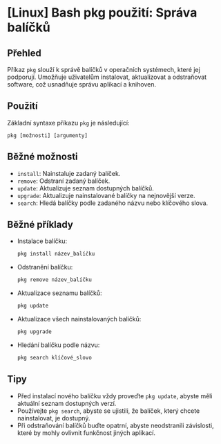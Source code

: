 # [Linux] Bash pkg použití: Správa balíčků

## Přehled
Příkaz `pkg` slouží k správě balíčků v operačních systémech, které jej podporují. Umožňuje uživatelům instalovat, aktualizovat a odstraňovat software, což usnadňuje správu aplikací a knihoven.

## Použití
Základní syntaxe příkazu `pkg` je následující:

```
pkg [možnosti] [argumenty]
```

## Běžné možnosti
- `install`: Nainstaluje zadaný balíček.
- `remove`: Odstraní zadaný balíček.
- `update`: Aktualizuje seznam dostupných balíčků.
- `upgrade`: Aktualizuje nainstalované balíčky na nejnovější verze.
- `search`: Hledá balíčky podle zadaného názvu nebo klíčového slova.

## Běžné příklady
- Instalace balíčku:
  ```bash
  pkg install název_balíčku
  ```

- Odstranění balíčku:
  ```bash
  pkg remove název_balíčku
  ```

- Aktualizace seznamu balíčků:
  ```bash
  pkg update
  ```

- Aktualizace všech nainstalovaných balíčků:
  ```bash
  pkg upgrade
  ```

- Hledání balíčku podle názvu:
  ```bash
  pkg search klíčové_slovo
  ```

## Tipy
- Před instalací nového balíčku vždy proveďte `pkg update`, abyste měli aktuální seznam dostupných verzí.
- Používejte `pkg search`, abyste se ujistili, že balíček, který chcete nainstalovat, je dostupný.
- Při odstraňování balíčků buďte opatrní, abyste neodstranili závislosti, které by mohly ovlivnit funkčnost jiných aplikací.